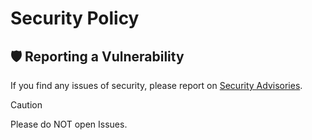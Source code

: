 # Security Policy

## 🛡️ Reporting a Vulnerability

If you find any issues of security, please report on
[Security Advisories](https://github.com/5ouma/reproxy/security/advisories/new).

> [!CAUTION]
> Please do NOT open Issues.
